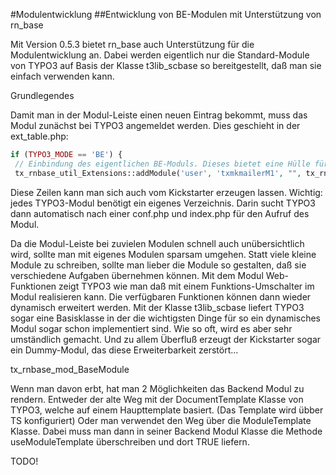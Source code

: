 #Modulentwicklung
##Entwicklung von BE-Modulen mit Unterstützung von rn_base

Mit Version 0.5.3 bietet rn_base auch Unterstützung für die Modulentwicklung an. Dabei werden eigentlich nur die Standard-Module von TYPO3 auf Basis der Klasse t3lib_scbase so bereitgestellt, daß man sie einfach verwenden kann.

Grundlegendes

Damit man in der Modul-Leiste einen neuen Eintrag bekommt, muss das Modul zunächst bei TYPO3 angemeldet werden. Dies geschieht in der ext_table.php:
```php
if (TYPO3_MODE == 'BE') {
 // Einbindung des eigentlichen BE-Moduls. Dieses bietet eine Hülle für die eigentlichen Modulfunktionen
 tx_rnbase_util_Extensions::addModule('user', 'txmkmailerM1', "", tx_rnbase_util_Extensions::extPath($_EXTKEY) . 'mod1/');
```
Diese Zeilen kann man sich auch vom Kickstarter erzeugen lassen. Wichtig: jedes TYPO3-Modul benötigt ein eigenes Verzeichnis. Darin sucht TYPO3 dann automatisch nach einer conf.php und index.php für den Aufruf des Modul.

Da die Modul-Leiste bei zuvielen Modulen schnell auch unübersichtlich wird, sollte man mit eigenes Modulen sparsam umgehen. Statt viele kleine Module zu schreiben, sollte man lieber die Module so gestalten, daß sie verschiedene Aufgaben übernehmen können. Mit dem Modul Web-Funktionen zeigt TYPO3 wie man daß mit einem Funktions-Umschalter im Modul realisieren kann. Die verfügbaren Funktionen können dann wieder dynamisch erweitert werden. Mit der Klasse t3lib_scbase liefert TYPO3 sogar eine Basisklasse in der die wichtigsten Dinge für so ein dynamisches Modul sogar schon implementiert sind. Wie so oft, wird es aber sehr umständlich gemacht. Und zu allem Überfluß erzeugt der Kickstarter sogar ein Dummy-Modul, das diese Erweiterbarkeit zerstört...

tx_rnbase_mod_BaseModule

Wenn man davon erbt, hat man 2 Möglichkeiten das Backend Modul zu rendern. Entweder der alte Weg mit der
DocumentTemplate Klasse von TYPO3, welche auf einem Haupttemplate basiert. (Das Template wird übber TS
konfiguriert) Oder man verwendet den Weg über die ModuleTemplate Klasse. Dabei muss man dann in seiner
Backend Modul Klasse die Methode useModuleTemplate überschreiben und dort TRUE liefern.

TODO!
